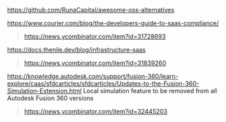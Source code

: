 https://github.com/RunaCapital/awesome-oss-alternatives

https://www.courier.com/blog/the-developers-guide-to-saas-compliance/
> https://news.ycombinator.com/item?id=31728693

https://docs.thenile.dev/blog/infrastructure-saas
> https://news.ycombinator.com/item?id=31839260

https://knowledge.autodesk.com/support/fusion-360/learn-explore/caas/sfdcarticles/sfdcarticles/Updates-to-the-Fusion-360-Simulation-Extension.html	Local simulation feature to be removed from all Autodesk Fusion 360 versions
> https://news.ycombinator.com/item?id=32445203